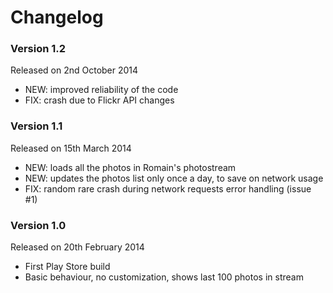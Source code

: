 Changelog
=========

### Version 1.2
Released on 2nd October 2014
- NEW: improved reliability of the code
- FIX: crash due to Flickr API changes

### Version 1.1
Released on 15th March 2014

- NEW: loads all the photos in Romain's photostream
- NEW: updates the photos list only once a day, to save on network usage
- FIX: random rare crash during network requests error handling (issue #1)

### Version 1.0
Released on 20th February 2014

- First Play Store build
- Basic behaviour, no customization, shows last 100 photos in stream
